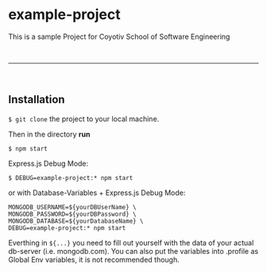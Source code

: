 # example-project

This is a sample Project for Coyotiv School of Software Engineering

<br>

---

<br>

## Installation

`$ git clone` the project to your local machine.

Then in the directory **run**

    $ npm start

Express.js Debug Mode:

    $ DEBUG=example-project:* npm start

or with Database-Variables + Express.js Debug Mode:

    MONGODB_USERNAME=${yourDBUserName} \ MONGODB_PASSWORD=${yourDBPassword} \
    MONGODB_DATABASE=${yourDatabaseName} \
    DEBUG=example-project:* npm start

Everthing in `${...}` you need to fill out yourself with the data of your actual db-server (i.e. mongodb.com).
You can also put the variables into .profile as Global Env variables, it is not recommended though.
